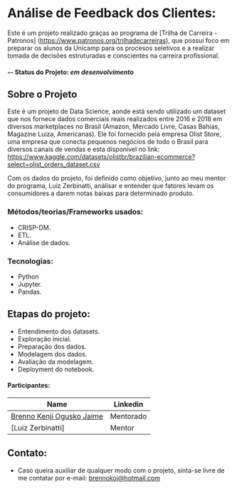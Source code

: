# Análise de Feedback dos Clientes:

Este é um projeto realizado graças ao programa de [Trilha de Carreira - Patronos] (https://www.patronos.org/trilhadecarreiras), que possui foco em preparar os alunos da Unicamp para os procesos seletivos e a realizar tomada de decisões estruturadas e conscientes na carreira profissional.

#### -- Status do Projeto: *em desenvolvimento*

## Sobre o Projeto

Este é um projeto de Data Science, aonde está sendo utilizado um dataset que nos fornece dados comerciais reais realizados entre 2016 e 2018 em diversos marketplaces no Brasil (Amazon, Mercado Livre, Casas Bahias, Magazine Luiza, Americanas). Ele foi fornecido pela empresa Olist Store, uma empresa que conecta pequenos negócios de todo o Brasil para diversos canais de vendas e esta disponível no link: https://www.kaggle.com/datasets/olistbr/brazilian-ecommerce?select=olist_orders_dataset.csv

Com os dados do projeto, foi definido como objetivo, junto ao meu mentor do programa, Luiz Zerbinatti, análisar e entender que fatores levam os consumidores a darem notas baixas para determinado produto.

### Métodos/teorias/Frameworks usados:

* CRISP-DM.
* ETL.
* Análise de dados.

### Tecnologias:

* Python
* Jupyter.
* Pandas.

## Etapas do projeto:

- Entendimento dos datasets.
- Exploração inicial.
- Preparação dos dados.
- Modelagem dos dados.
- Avaliação da modelagem.
- Deployment do notebook.

#### Participantes:

|Name     |  Linkedin   | 
|---------|-----------------|
|[Brenno Kenji Ogusko Jaime](https://www.linkedin.com/in/brenno-kenji/)| Mentorado        |
|[Luiz Zerbinatti] |     Mentor    |

## Contato:
* Caso queira auxiliar de qualquer modo com o projeto, sinta-se livre de me contatar por e-mail: brennokoj@hotmail.com
